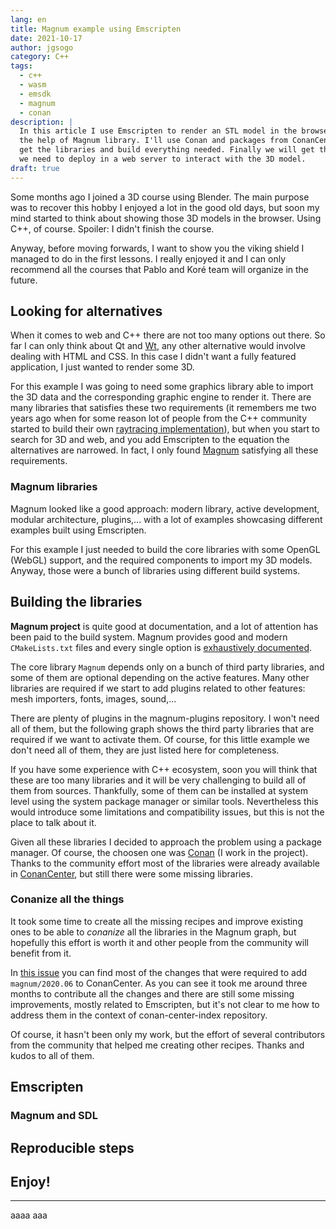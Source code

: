 ```yaml
---
lang: en
title: Magnum example using Emscripten
date: 2021-10-17
author: jgsogo
category: C++
tags: 
  - c++
  - wasm
  - emsdk
  - magnum
  - conan
description: |
  In this article I use Emscripten to render an STL model in the browser with 
  the help of Magnum library. I'll use Conan and packages from ConanCenter to
  get the libraries and build everything needed. Finally we will get the files
  we need to deploy in a web server to interact with the 3D model.
draft: true
---
```



Some months ago I joined a 3D course using Blender. The main purpose was to
recover this hobby I enjoyed a lot in the good old days, but soon my mind started
to think about showing those 3D models in the browser. Using C++, of course.
Spoiler: I didn't finish the course.

<!--more-->

Anyway, before moving forwards, I want to show you the viking shield I managed
to do in the first lessons. I really enjoyed it and I can only recommend all the
courses that 
<content-twitter-user user="par_virtual">Pablo</content-twitter-user> 
and <content-twitter-user user="KoreFormacion">Koré team</content-twitter-user>
will organize in the future.

<article-image src="/img/2021/kore-shield.png" alt="Viking shield" caption="Viking shield recreation"></article-image>


## Looking for alternatives 

When it comes to web and C++ there are not too many options
out there. So far I can only think about
<nuxt-link to="/blog/2021-01-19-emscripten-cube">Qt</nuxt-link> and
[Wt](https://www.webtoolkit.eu/wt), any other alternative would involve dealing
with HTML and CSS. In this case I didn't want a fully featured application, I
just wanted to render some 3D.

For this example I was going to need some graphics library able to import the
3D data and the corresponding graphic engine to render it. There are many
libraries that satisfies these two requirements (it remembers me two years ago
when for some reason lot of people from the C++ community started to build their own 
[raytracing implementation](https://manu343726.github.io/2019-06-20-raytracer-runtime-postmortem/)),
but when you start to search for 3D and web, and you add Emscripten to the equation
the alternatives are narrowed. In fact, I only found [Magnum](https://magnum.graphics/)
satisfying all these requirements.


### Magnum libraries

Magnum looked like a good approach: modern library, active development, modular architecture,
plugins,... with a lot of examples showcasing different examples built using Emscripten.

<article-image 
  src="/img/2021/magnum-features.png" 
  alt="Magnum features chart" 
  caption="Magnum architecture is organize into layers that add functionality on top of each other. The foundation are the core libraries that provides some platform abstraction and very basic features. On top of these layers, some extra modules contribute with actual functionaliy for different use-cases. This architecture makes it easy to contribute new modules and extensions.">
</article-image>

For this example I just needed to build the core libraries with some OpenGL (WebGL)
support, and the required components to import my 3D models. Anyway, those were
a bunch of libraries using different build systems.


## Building the libraries

**Magnum project** is quite good at documentation, and a lot of attention has been paid to
the build system. Magnum provides good and modern `CMakeLists.txt` files and every single
option is [exhaustively documented](https://doc.magnum.graphics/magnum/building.html#building-manual).

The core library `Magnum` depends only on a bunch of third party libraries, and some of them are
optional depending on the active features. Many other libraries are required if we start to add
plugins related to other features: mesh importers, fonts, images, sound,...

<article-image 
  src="/img/2021/magnum-deps.png" 
  alt="Magnum direct dependencies" 
  caption="Magnum direct dependencies.">
</article-image>

There are plenty of plugins in the 
<content-github-repository repo="mosra/magnum-plugins">magnum-plugins</content-github-repository>
repository. I won't need all of them, but the following graph shows the third party libraries
that are required if we want to activate them. Of course, for this little example we don't need
all of them, they are just listed here for completeness.

<article-image 
  src="/img/2021/magnum-plugins-deps.png" 
  alt="Magnum plugins direct dependencies" 
  caption="Magnum plugins dependencies.">
</article-image>

If you have some experience with C++ ecosystem, soon you will think that these are too many
libraries and it will be very challenging to build all of them from sources. Thankfully, some
of them can be installed at system level using the system package manager or similar tools.
Nevertheless this would introduce some limitations and compatibility issues, but this is not
the place to talk about it.

Given all these libraries I decided to approach the problem using a package manager. Of course,
the choosen one was [Conan](https://conan.io) (I work in the project). Thanks to the community
effort most of the libraries were already available in [ConanCenter](https://conan.io/center),
but still there were some missing libraries.

### Conanize all the things 

It took some time to create all the missing recipes and improve existing ones to be able to
_conanize_ all the libraries in the Magnum graph, but hopefully this effort is worth it and
other people from the community will benefit from it.

In [this issue](https://github.com/conan-io/conan-center-index/pull/6292) you can find most of
the changes that were required to add `magnum/2020.06` to ConanCenter. As you can see it took me
around three months to contribute all the changes and there are still some missing improvements,
mostly related to Emscripten, but it's not clear to me how to address them in the context
of <content-github-repository repo="conan-io/conan-center-index">conan-center-index</content-github-repository>
repository.

Of course, it hasn't been only my work, but the effort of several contributors from the community that
helped me creating other recipes. Thanks and kudos to all of them.

## Emscripten



### Magnum and SDL

## Reproducible steps

## Enjoy!

---

aaaa <content-github-repository repo="jgsogo/blog-20211008-example-emsdk-magnum"></content-github-repository>aaa


<content-magnum-wasm base_path="https://jgsogo.es/blog-20211008-example-emsdk-magnum" caption="Use controls..."></content-magnum-wasm>
